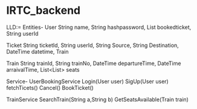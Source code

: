 # IRTC_backend
LLD:=
Entities-
User
  String name,
  String hashpassword,
  List<TIcket> bookedticket,
  String userId
  
Ticket
  String ticketId,
  String userId,
  String Source,
  String Destination,
  DateTime datetime,
  Train

Train
  String trainId,
  String trainNo,
  DateTime departureTime,
  DateTime arraivalTime,
  List<List<boolean>> seats

Service-
UserBookingService
  Login(User user)
  SigUp(User user)
  fetchTicets()
  Cancel()
  BookTicket()

TrainService
  SearchTrain(String a,String b)
  GetSeatsAvailable(Train train)
  
  
  
  
